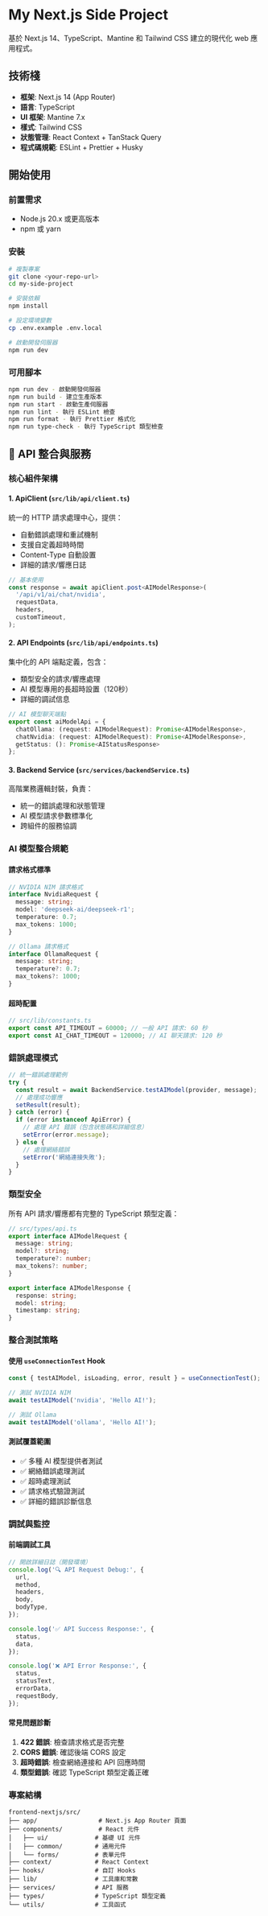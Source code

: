 # My Next.js Side Project

基於 Next.js 14、TypeScript、Mantine 和 Tailwind CSS 建立的現代化 web 應用程式。

## 技術棧

- **框架**: Next.js 14 (App Router)
- **語言**: TypeScript
- **UI 框架**: Mantine 7.x
- **樣式**: Tailwind CSS
- **狀態管理**: React Context + TanStack Query
- **程式碼規範**: ESLint + Prettier + Husky

## 開始使用

### 前置需求

- Node.js 20.x 或更高版本
- npm 或 yarn

### 安裝

```bash
# 複製專案
git clone <your-repo-url>
cd my-side-project

# 安裝依賴
npm install

# 設定環境變數
cp .env.example .env.local

# 啟動開發伺服器
npm run dev
```

### 可用腳本

```bash
npm run dev - 啟動開發伺服器
npm run build - 建立生產版本
npm run start - 啟動生產伺服器
npm run lint - 執行 ESLint 檢查
npm run format - 執行 Prettier 格式化
npm run type-check - 執行 TypeScript 類型檢查
```

## 🔧 API 整合與服務

### 核心組件架構

#### 1. **ApiClient (`src/lib/api/client.ts`)**

統一的 HTTP 請求處理中心，提供：

- 自動錯誤處理和重試機制
- 支援自定義超時時間
- Content-Type 自動設置
- 詳細的請求/響應日誌

```typescript
// 基本使用
const response = await apiClient.post<AIModelResponse>(
  '/api/v1/ai/chat/nvidia',
  requestData,
  headers,
  customTimeout,
);
```

#### 2. **API Endpoints (`src/lib/api/endpoints.ts`)**

集中化的 API 端點定義，包含：

- 類型安全的請求/響應處理
- AI 模型專用的長超時設置（120秒）
- 詳細的調試信息

```typescript
// AI 模型聊天端點
export const aiModelApi = {
  chatOllama: (request: AIModelRequest): Promise<AIModelResponse>,
  chatNvidia: (request: AIModelRequest): Promise<AIModelResponse>,
  getStatus: (): Promise<AIStatusResponse>
};
```

#### 3. **Backend Service (`src/services/backendService.ts`)**

高階業務邏輯封裝，負責：

- 統一的錯誤處理和狀態管理
- AI 模型請求參數標準化
- 跨組件的服務協調

### AI 模型整合規範

#### 請求格式標準

```typescript
// NVIDIA NIM 請求格式
interface NvidiaRequest {
  message: string;
  model: 'deepseek-ai/deepseek-r1';
  temperature: 0.7;
  max_tokens: 1000;
}

// Ollama 請求格式
interface OllamaRequest {
  message: string;
  temperature?: 0.7;
  max_tokens?: 1000;
}
```

#### 超時配置

```typescript
// src/lib/constants.ts
export const API_TIMEOUT = 60000; // 一般 API 請求: 60 秒
export const AI_CHAT_TIMEOUT = 120000; // AI 聊天請求: 120 秒
```

### 錯誤處理模式

```typescript
// 統一錯誤處理範例
try {
  const result = await BackendService.testAIModel(provider, message);
  // 處理成功響應
  setResult(result);
} catch (error) {
  if (error instanceof ApiError) {
    // 處理 API 錯誤（包含狀態碼和詳細信息）
    setError(error.message);
  } else {
    // 處理網絡錯誤
    setError('網絡連接失敗');
  }
}
```

### 類型安全

所有 API 請求/響應都有完整的 TypeScript 類型定義：

```typescript
// src/types/api.ts
export interface AIModelRequest {
  message: string;
  model?: string;
  temperature?: number;
  max_tokens?: number;
}

export interface AIModelResponse {
  response: string;
  model: string;
  timestamp: string;
}
```

### 整合測試策略

#### 使用 `useConnectionTest` Hook

```typescript
const { testAIModel, isLoading, error, result } = useConnectionTest();

// 測試 NVIDIA NIM
await testAIModel('nvidia', 'Hello AI!');

// 測試 Ollama
await testAIModel('ollama', 'Hello AI!');
```

#### 測試覆蓋範圍

- ✅ 多種 AI 模型提供者測試
- ✅ 網絡錯誤處理測試
- ✅ 超時處理測試
- ✅ 請求格式驗證測試
- ✅ 詳細的錯誤診斷信息

### 調試與監控

#### 前端調試工具

```typescript
// 開啟詳細日誌（開發環境）
console.log('🔍 API Request Debug:', {
  url,
  method,
  headers,
  body,
  bodyType,
});

console.log('✅ API Success Response:', {
  status,
  data,
});

console.log('❌ API Error Response:', {
  status,
  statusText,
  errorData,
  requestBody,
});
```

#### 常見問題診斷

1. **422 錯誤**: 檢查請求格式是否完整
2. **CORS 錯誤**: 確認後端 CORS 設定
3. **超時錯誤**: 檢查網絡連接和 API 回應時間
4. **類型錯誤**: 確認 TypeScript 類型定義正確

### 專案結構

```
frontend-nextjs/src/
├── app/                 # Next.js App Router 頁面
├── components/          # React 元件
│   ├── ui/             # 基礎 UI 元件
│   ├── common/         # 通用元件
│   └── forms/          # 表單元件
├── context/            # React Context
├── hooks/              # 自訂 Hooks
├── lib/                # 工具庫和常數
├── services/           # API 服務
├── types/              # TypeScript 類型定義
└── utils/              # 工具函式
```
